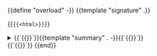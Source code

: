 {{define "overload" -}}
{{template "signature" .}}

{{`{{<html>}}`}}<details>
<summary>{{`{{</html>}}`}}{{template "summary" . -}}{{`{{<html>}}`}}</summary>{{`{{</html>}}`}}
{{template "description" . -}}
{{template "func_parameters" . -}}
{{template "func_args" . -}}
{{template "func_returns" . -}}
{{template "func_raises" . -}}
{{`{{<html>}}`}}</details>{{`{{</html>}}`}}
{{end}}